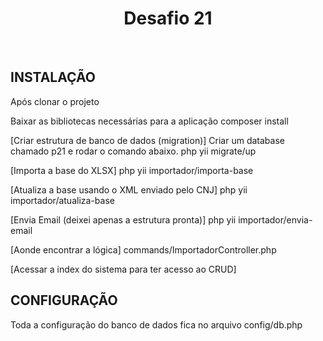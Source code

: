 <p align="center">
    <h1 align="center">Desafio 21</h1>
    <br>
</p>


INSTALAÇÃO
------------
Após clonar o projeto

Baixar as bibliotecas necessárias para a aplicação
composer install

[Criar estrutura de banco de dados (migration)]
Criar um database chamado p21 e rodar o comando abaixo.
php yii migrate/up


[Importa a base do XLSX]
php yii importador/importa-base


[Atualiza a base usando o XML enviado pelo CNJ]
php yii importador/atualiza-base

[Envia Email (deixei apenas a estrutura pronta)]
php yii importador/envia-email

[Aonde encontrar a lógica]
commands/ImportadorController.php

[Acessar a index do sistema para ter acesso ao CRUD]


CONFIGURAÇÃO
-------------
Toda a configuração do banco de dados fica no arquivo
config/db.php